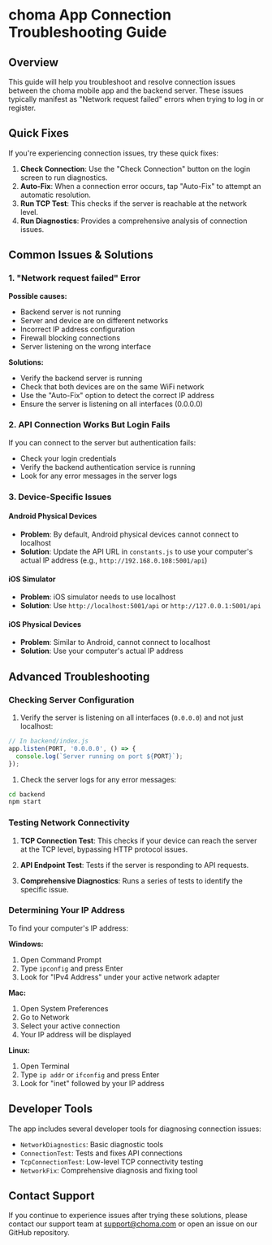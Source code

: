 # choma App Connection Troubleshooting Guide

## Overview

This guide will help you troubleshoot and resolve connection issues between the choma mobile app and the backend server. These issues typically manifest as "Network request failed" errors when trying to log in or register.

## Quick Fixes

If you're experiencing connection issues, try these quick fixes:

1. **Check Connection**: Use the "Check Connection" button on the login screen to run diagnostics.
2. **Auto-Fix**: When a connection error occurs, tap "Auto-Fix" to attempt an automatic resolution.
3. **Run TCP Test**: This checks if the server is reachable at the network level.
4. **Run Diagnostics**: Provides a comprehensive analysis of connection issues.

## Common Issues & Solutions

### 1. "Network request failed" Error

**Possible causes:**

- Backend server is not running
- Server and device are on different networks
- Incorrect IP address configuration
- Firewall blocking connections
- Server listening on the wrong interface

**Solutions:**

- Verify the backend server is running
- Check that both devices are on the same WiFi network
- Use the "Auto-Fix" option to detect the correct IP address
- Ensure the server is listening on all interfaces (0.0.0.0)

### 2. API Connection Works But Login Fails

If you can connect to the server but authentication fails:

- Check your login credentials
- Verify the backend authentication service is running
- Look for any error messages in the server logs

### 3. Device-Specific Issues

#### Android Physical Devices

- **Problem**: By default, Android physical devices cannot connect to localhost
- **Solution**: Update the API URL in `constants.js` to use your computer's actual IP address (e.g., `http://192.168.0.108:5001/api`)

#### iOS Simulator

- **Problem**: iOS simulator needs to use localhost
- **Solution**: Use `http://localhost:5001/api` or `http://127.0.0.1:5001/api`

#### iOS Physical Devices

- **Problem**: Similar to Android, cannot connect to localhost
- **Solution**: Use your computer's actual IP address

## Advanced Troubleshooting

### Checking Server Configuration

1. Verify the server is listening on all interfaces (`0.0.0.0`) and not just localhost:

```javascript
// In backend/index.js
app.listen(PORT, '0.0.0.0', () => {
  console.log(`Server running on port ${PORT}`);
});
```

1. Check the server logs for any error messages:

```bash
cd backend
npm start
```

### Testing Network Connectivity

1. **TCP Connection Test**: This checks if your device can reach the server at the TCP level, bypassing HTTP protocol issues.

2. **API Endpoint Test**: Tests if the server is responding to API requests.

3. **Comprehensive Diagnostics**: Runs a series of tests to identify the specific issue.

### Determining Your IP Address

To find your computer's IP address:

**Windows:**

1. Open Command Prompt
2. Type `ipconfig` and press Enter
3. Look for "IPv4 Address" under your active network adapter

**Mac:**

1. Open System Preferences
2. Go to Network
3. Select your active connection
4. Your IP address will be displayed

**Linux:**

1. Open Terminal
2. Type `ip addr` or `ifconfig` and press Enter
3. Look for "inet" followed by your IP address

## Developer Tools

The app includes several developer tools for diagnosing connection issues:

- `NetworkDiagnostics`: Basic diagnostic tools
- `ConnectionTest`: Tests and fixes API connections
- `TcpConnectionTest`: Low-level TCP connectivity testing
- `NetworkFix`: Comprehensive diagnosis and fixing tool

## Contact Support

If you continue to experience issues after trying these solutions, please contact our support team at [support@choma.com](mailto:support@choma.com) or open an issue on our GitHub repository.

